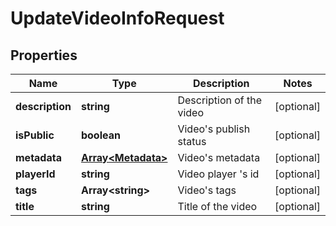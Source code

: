 
# UpdateVideoInfoRequest

## Properties

Name | Type | Description | Notes
------------ | ------------- | ------------- | -------------
**description** | **string** | Description of the video |  [optional]
**isPublic** | **boolean** | Video&#39;s publish status |  [optional]
**metadata** | [**Array&lt;Metadata&gt;**](Metadata.md) | Video&#39;s metadata |  [optional]
**playerId** | **string** | Video player &#39;s id |  [optional]
**tags** | **Array&lt;string&gt;** | Video&#39;s tags |  [optional]
**title** | **string** | Title of the video |  [optional]



